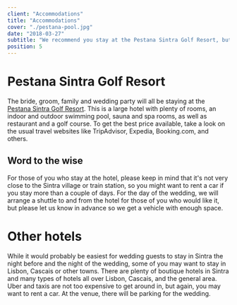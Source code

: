 ```yaml
---
client: "Accommodations"
title: "Accommodations"
cover: "./pestana-pool.jpg"
date: "2018-03-27"
subtitle: "We recommend you stay at the Pestana Sintra Golf Resort, but there are plenty of other options in Sintra."
position: 5
---
```

# Pestana Sintra Golf Resort

The bride, groom, family and wedding party will all be staying at the [Pestana Sintra Golf Resort](https://www.pestana.com/es/hotel/pestana-sintra?gclid=EAIaIQobChMIi4CRmt7Q2QIVCvEbCh0Y0gLNEAAYASAAEgLeHvD_BwE&gclsrc=aw.ds). This is a large hotel with plenty of rooms, an indoor and outdoor swimming pool, sauna and spa rooms, as well as restaurant and a golf course. To get the best price available, take a look on the usual travel websites like TripAdvisor, Expedia, Booking.com, and others.

## Word to the wise

For those of you who stay at the hotel, please keep in mind that it's not very close to the Sintra village or train station, so you might want to rent a car if you stay more than a couple of days. For the day of the wedding, we will arrange a shuttle to and from the hotel for those of you who would like it, but please let us know in advance so we get a vehicle with enough space.

# Other hotels
While it would probably be easiest for wedding guests to stay in Sintra the night before and the night of the wedding, some of you may want to stay in Lisbon, Cascais or other towns. There are plenty of boutique hotels in Sintra and many types of hotels all over Lisbon, Cascais, and the general area. Uber and taxis are not too expensive to get around in, but again, you may want to rent a car. At the venue, there will be parking for the wedding.
